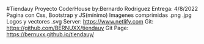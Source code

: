 #Tiendauy
Proyecto CoderHouse by:Bernardo Rodriguez 
Entrega: 4/8/2022
Pagina con Css, Bootstrap y JS(mínimo)
Imagenes comprimidas .png .jpg
Logos y vectores .svg
Server: https://www.netlify.com
Git: https://github.com/BERNUXX/tiendauy
Git Page: https://bernuxx.github.io/tiendauy/



